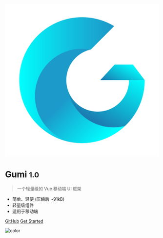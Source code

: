 <!-- _coverpage.md -->

![logo](_media/icon.png)

# Gumi <small>1.0</small>

> 一个轻量级的 Vue 移动端 UI 框架

- 简单、轻便 (压缩后 ~91kB)
- 轻量级组件
- 适用于移动端

[GitHub](https://github.com/690243004/gumi)
[Get Started](zh-cn/)

![color](#ffffff)
